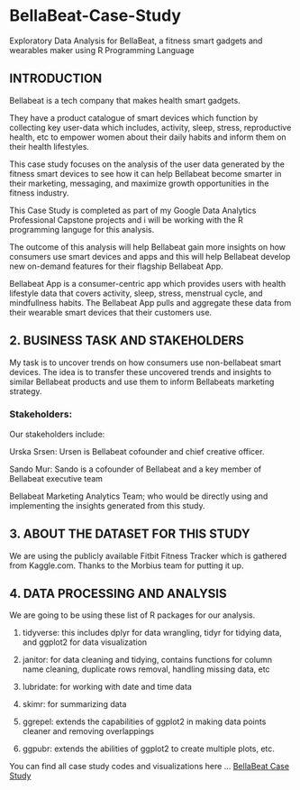 # BellaBeat-Case-Study
Exploratory Data Analysis for BellaBeat, a fitness smart gadgets and wearables maker using R Programming Language

## INTRODUCTION
   
Bellabeat is a tech company that makes health smart gadgets.

They have a product catalogue of smart devices which function by collecting key user-data which includes, activity, sleep, stress, reproductive health, etc to empower women about their daily habits and inform them on their health lifestyles.

This case study focuses on the analysis of the user data generated by the fitness smart devices to see how it can help Bellabeat become smarter in their marketing, messaging, and maximize growth opportunities in the fitness industry.

This Case Study is completed as part of my Google Data Analytics Professional Capstone projects and i will be working with the R programming languge for this analysis.

The outcome of this analysis will help Bellabeat gain more insights on how consumers use smart devices and apps and this will help Bellabeat develop new on-demand features for their flagship Bellabeat App.

Bellabeat App is a consumer-centric app which provides users with health lifestyle data that covers activity, sleep, stress, menstrual cycle, and mindfullness habits. The Bellabeat App pulls and aggregate these data from their wearable smart devices that their customers use.

## 2. BUSINESS TASK AND STAKEHOLDERS

My task is to uncover trends on how consumers use non-bellabeat smart devices. The idea is to transfer these uncovered trends and insights to similar Bellabeat products and use them to inform Bellabeats marketing strategy.

### Stakeholders:

Our stakeholders include:

Urska Srsen: Ursen is Bellabeat cofounder and chief creative officer.

Sando Mur: Sando is a cofounder of Bellabeat and a key member of Bellabeat executive team

Bellabeat Marketing Analytics Team; who would be directly using and implementing the insights generated from this study.

## 3. ABOUT THE DATASET FOR THIS STUDY

We are using the publicly available Fitbit Fitness Tracker which is gathered from Kaggle.com. Thanks to the Morbius team for putting it up.

## 4. DATA PROCESSING AND ANALYSIS

We are going to be using these list of R packages for our analysis.

1. tidyverse: this includes dplyr for data wrangling, tidyr for tidying data, and ggplot2 for data visualization

2. janitor: for data cleaning and tidying, contains functions for column name cleaning, duplicate rows removal, handling missing data, etc

3. lubridate: for working with date and time data

4. skimr: for summarizing data

5. ggrepel: extends the capabilities of ggplot2 in making data points cleaner and removing overlappings

6. ggpubr: extends the abilities of ggplot2 to create multiple plots, etc.

You can find all case study codes and visualizations here ... [BellaBeat Case Study](https://github.com/domtheanalyst/BellaBeatCase-Study/blob/main/bellabeat-case-2.md)
